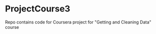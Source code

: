 ProjectCourse3
==============

Repo contains code for Coursera project for "Getting and Cleaning Data" course

